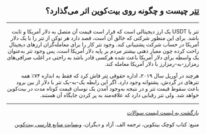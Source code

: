 <div dir="rtl">
    <br/>
    <h2 id="11">تِتِر چیست و چگونه روی بیت‌کوین اثر می‌گذارد؟</h2>
    <hr/>
    <p>تتر یا USDT یک ارز دیجیتالی است که قرار است قیمت آن متصل به دلار آمریکا و ثابت باشد. برای این منظور شرکتی که خالق آن است، قصد دارد هر توکن از تتر را با یک دلار آمریکا در حساب شرکت پشتیبانی کند. وجود تتر کار را برای معامله‌گران ارزهای دیجیتال راحت کرده چون معیار ذهنی بیشتر مردم بر پایه دلار آمریکا است، پس وجود تتر به‌عنوان یک واسطه برای دلار آمریکا باعث شده هرکسی قادر باشد به راحتی در اغلب صرافی‌های رمزارز-به-رمزارز با دلار آمریکا معامله کند.</p>
    <p>هرچند در آوریل سال ۲۰۱۹، اداره حقوقی تِتر فاش کرد که فقط به اندازه ۷۴٪ همه تترهای در گردش، پشتوانه وجود دارد. اگر این رابطه یک-به-یک تتر با دلار از بین برود باعث سقوط قیمت تتر و در نتیجه به‌وجود آمدن یک نوسان قیمت کوتاه مدت در بیت‌کوین خواهد شد. ولی تتر رقبایی دارد که علاقه‌مند به پر کردن جایگاه آن هستند.</p>
    <hr/>
    <a href="../FAQ">بازگشت به لیست لیست سوالات</a>
    <p>منبع: کتاب کوچک بیتکوین، ترجمه الف. آزاد و دیگران، <a href="https://bitcoind.me">وبسایت منابع فارسی بیت‌کوین</a></p>
</div>